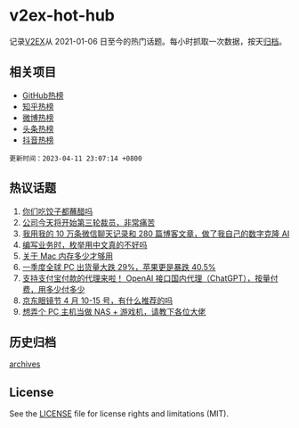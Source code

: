 # v2ex-hot-hub

 记录[V2EX](https://www.v2ex.com/)从 2021-01-06 日至今的热门话题。每小时抓取一次数据，按天[归档](archives)。
 
 ## 相关项目

- [GitHub热榜](https://github.com/lonnyzhang423/github-hot-hub)
- [知乎热榜](https://github.com/lonnyzhang423/zhihu-hot-hub)
- [微博热榜](https://github.com/lonnyzhang423/weibo-hot-hub)
- [头条热榜](https://github.com/lonnyzhang423/toutiao-hot-hub)
- [抖音热榜](https://github.com/lonnyzhang423/douyin-hot-hub)


 `更新时间：2023-04-11 23:07:14 +0800`

## 热议话题

1. [你们吃饺子都蘸醋吗](https://www.v2ex.com/t/931385)
1. [公司今天将开始第三轮裁员，非常痛苦](https://www.v2ex.com/t/931451)
1. [我用我的 10 万条微信聊天记录和 280 篇博客文章，做了我自己的数字克隆 AI](https://www.v2ex.com/t/931521)
1. [编写业务时，枚举用中文真的不好吗](https://www.v2ex.com/t/931494)
1. [关于 Mac 内存多少才够用](https://www.v2ex.com/t/931465)
1. [一季度全球 PC 出货量大跌 29%，苹果更是暴跌 40.5%](https://www.v2ex.com/t/931389)
1. [支持支付宝付款的代理来啦！ OpenAI 接口国内代理（ChatGPT），按量付费，用多少付多少](https://www.v2ex.com/t/931431)
1. [京东眼镜节 4 月 10-15 号，有什么推荐的吗](https://www.v2ex.com/t/931458)
1. [想弄个 PC 主机当做 NAS + 游戏机，请教下各位大佬](https://www.v2ex.com/t/931447)

## 历史归档

[archives](archives)

## License

See the [LICENSE](LICENSE) file for license rights and limitations (MIT).

